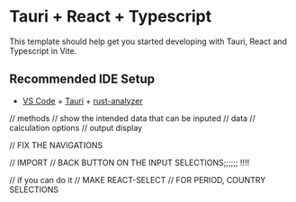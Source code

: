 # Tauri + React + Typescript

This template should help get you started developing with Tauri, React and Typescript in Vite.

## Recommended IDE Setup

- [VS Code](https://code.visualstudio.com/) + [Tauri](https://marketplace.visualstudio.com/items?itemName=tauri-apps.tauri-vscode) + [rust-analyzer](https://marketplace.visualstudio.com/items?itemName=rust-lang.rust-analyzer)

// methods
// show the intended data that can be inputed
// data
// calculation options
// output display

// FIX THE NAVIGATIONS

// IMPORT
// BACK BUTTON ON THE INPUT SELECTIONS;;;;;; !!!!

// if you can do it
// MAKE REACT-SELECT
// FOR PERIOD, COUNTRY SELECTIONS

